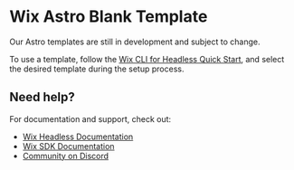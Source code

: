 # Wix Astro Blank Template

Our Astro templates are still in development and subject to change.

To use a template, follow the [Wix CLI for Headless Quick Start](https://dev.wix.com/docs/go-headless/develop-your-project/wix-managed-headless/get-started/quick-start), and select the desired template during the setup process.

## Need help?

For documentation and support, check out:

- [Wix Headless Documentation](https://dev.wix.com/docs/go-headless)
- [Wix SDK Documentation](https://dev.wix.com/docs/sdk)
- [Community on Discord](https://discord.gg/n6TBrSnYTp)